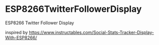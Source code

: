 # ESP8266TwitterFollowerDisplay
ESP8266 Twitter Follower Display

inspired by https://www.instructables.com/Social-Stats-Tracker-Display-With-ESP8266/